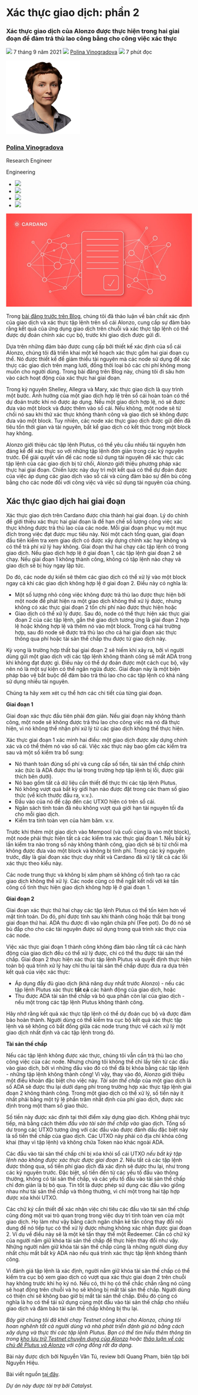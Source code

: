 # Xác thực giao dịch: phần 2

### **Xác thực giao dịch của Alonzo được thực hiện trong hai giai đoạn để đảm trả thù lao công bằng cho công việc xác thực**

![](img/2021-09-07-no-surprises-transaction-validation-part-2.002.png) 7 tháng 9 năm 2021 ![](img/2021-09-07-no-surprises-transaction-validation-part-2.002.png) [Polina Vinogradova](tmp//en/blog/authors/polina-vinogradova/page-1/) ![](img/2021-09-07-no-surprises-transaction-validation-part-2.003.png) 7 phút đọc

![Polina Vinogradova](img/2021-09-07-no-surprises-transaction-validation-part-2.004.png)[](tmp//en/blog/authors/polina-vinogradova/page-1/)

### [**Polina Vinogradova**](tmp//en/blog/authors/polina-vinogradova/page-1/)

Research Engineer

Engineering

- ![](img/2021-09-07-no-surprises-transaction-validation-part-2.005.png)[](mailto:polina.vinogradova@iohk.io "Email")
- ![](img/2021-09-07-no-surprises-transaction-validation-part-2.006.png)[](https://ca.linkedin.com/in/polina-vinogradova-62105713b "LinkedIn")
- ![](img/2021-09-07-no-surprises-transaction-validation-part-2.007.png)[](https://twitter.com/polinavinovino "Twitter")
- ![](img/2021-09-07-no-surprises-transaction-validation-part-2.008.png)[](https://github.com/polinavino "GitHub")

![Xác thực giao dịch: phần 2](img/2021-09-07-no-surprises-transaction-validation-part-2.009.jpeg)

Trong [bài đăng trước trên Blog](https://iohk.io/en/blog/posts/2021/09/06/no-surprises-transaction-validation-on-cardano/), chúng tôi đã thảo luận về bản chất xác định của giao dịch và xác thực tập lệnh trên sổ cái Alonzo, cung cấp sự đảm bảo rằng kết quả của ứng dụng giao dịch trên chuỗi và xác thực tập lệnh có thể được dự đoán chính xác cục bộ, trước khi giao dịch được gửi đi.

Dựa trên những đảm bảo được cung cấp bởi thiết kế xác định của sổ cái Alonzo, chúng tôi đã triển khai một kế hoạch xác thực gồm hai giai đoạn cụ thể. Nó được thiết kế để giảm thiểu tài nguyên mà các node sử dụng để xác thực các giao dịch trên mạng lưới, đồng thời loại bỏ các chi phí không mong muốn cho người dùng. Trong bài đăng trên Blog này, chúng tôi đi sâu hơn vào cách hoạt động của xác thực hai giai đoạn.

Trong kỷ nguyên Shelley, Allegra và Mary, xác thực giao dịch là quy trình một bước. Ảnh hưởng của một giao dịch hợp lệ trên sổ cái hoàn toàn có thể dự đoán trước khi nó được áp dụng. Nếu một giao dịch hợp lệ, nó sẽ được đưa vào một block và được thêm vào sổ cái. Nếu không, một node sẽ từ chối nó sau khi thử xác thực không thành công và giao dịch sẽ không được đưa vào một block. Tuy nhiên, các node xác thực giao dịch được gửi đến đã tiêu tốn thời gian và tài nguyên, bất kể giao dịch có kết thúc trong một block hay không.

Alonzo giới thiệu các tập lệnh Plutus, có thể yêu cầu nhiều tài nguyên hơn đáng kể để xác thực so với những tập lệnh đơn giản trong các kỷ nguyên trước. Để giải quyết vấn đề các node sử dụng tài nguyên để xác thực các tập lệnh của các giao dịch bị từ chối, Alonzo giới thiệu phương pháp xác thực hai giai đoạn. Chiến lược này duy trì một kết quả có thể dự đoán được của việc áp dụng các giao dịch vào sổ cái và cũng đảm bảo sự đền bù công bằng cho các node đối với công việc và việc sử dụng tài nguyên của chúng.

## **Xác thực giao dịch hai giai đoạn**

Xác thực giao dịch trên Cardano được chia thành hai giai đoạn. Lý do chính để giới thiệu xác thực hai giai đoạn là để hạn chế số lượng công việc xác thực không được trả thù lao của các node. Mỗi giai đoạn phục vụ một mục đích trong việc đạt được mục tiêu này. Nói một cách tổng quan, giai đoạn đầu tiên kiểm tra xem giao dịch có được xây dựng chính xác hay không và có thể trả phí xử lý hay không. Giai đoạn thứ hai chạy các tập lệnh có trong giao dịch. Nếu giao dịch hợp lệ ở giai đoạn 1, các tập lệnh giai đoạn 2 sẽ chạy. Nếu giai đoạn 1 không thành công, không có tập lệnh nào chạy và giao dịch sẽ bị hủy ngay lập tức.

Do đó, các node dự kiến sẽ thêm các giao dịch có thể xử lý vào một block ngay cả khi các giao dịch không hợp lệ ở giai đoạn 2. Điều này có nghĩa là:

- Một số lượng nhỏ công việc không được trả thù lao được thực hiện bởi một node để phát hiện ra một giao dịch không thể xử lý được, nhưng không có xác thực giai đoạn 2 tốn chi phí nào được thực hiện hoặc
- Giao dịch có thể xử lý được. Sau đó, node có thể thực hiện xác thực giai đoạn 2 của các tập lệnh, gắn thẻ giao dịch tương ứng là giai đoạn 2 hợp lệ hoặc không hợp lệ và thêm nó vào một block. Trong cả hai trường hợp, sau đó node sẽ được trả thù lao cho cả hai giai đoạn xác thực thông qua phí hoặc tài sản thế chấp thu được từ giao dịch này.

Kỳ vọng là trường hợp thất bại giai đoạn 2 sẽ hiếm khi xảy ra, bởi vì người dùng gửi một giao dịch với các tập lệnh không thành công sẽ mất ADA trong khi không đạt được gì. Điều này có thể dự đoán được một cách cục bộ, vậy nên nó là một sự kiện có thể ngăn ngừa được. Giai đoạn này là một biện pháp bảo vệ bắt buộc để đảm bảo trả thù lao cho các tập lệnh có khả năng sử dụng nhiều tài nguyên.

Chúng ta hãy xem xét cụ thể hơn các chi tiết của từng giai đoạn.

**Giai đoạn 1**

Giai đoạn xác thực đầu tiên phải đơn giản. Nếu giai đoạn này không thành công, một node sẽ không được trả thù lao cho công việc mà nó đã thực hiện, vì nó không thể nhận phí xử lý từ các giao dịch không thể thực hiện.

Xác thực giai đoạn 1 xác minh hai điều: một giao dịch được xây dựng chính xác và có thể thêm nó vào sổ cái. Việc xác thực này bao gồm các kiểm tra sau và một số kiểm tra bổ sung:

- Nó thanh toán đúng số phí và cung cấp số tiền, tài sản thế chấp chính xác (tức là ADA được thu lại trong trường hợp tập lệnh bị lỗi, được giải thích bên dưới).
- Nó bao gồm tất cả dữ liệu cần thiết để thực thi các tập lệnh Plutus.
- Nó không vượt quá bất kỳ giới hạn nào được đặt trong các tham số giao thức (về kích thước đầu ra, v.v.).
- Đầu vào của nó đề cập đến các UTXO hiện có trên sổ cái.
- Ngân sách tính toán đã nêu không vượt quá giới hạn tài nguyên tối đa cho mỗi giao dịch.
- Kiểm tra tính toàn vẹn của hàm băm. v.v.

Trước khi thêm một giao dịch vào Mempool (và cuối cùng là vào một block), một node phải thực hiện tất cả các kiểm tra xác thực giai đoạn 1. Nếu bất kỳ lần kiểm tra nào trong số này không thành công, giao dịch sẽ bị từ chối mà không được đưa vào một block và không bị tính phí. Trong các kỷ nguyên trước, đây là giai đoạn xác thực duy nhất và Cardano đã xử lý tất cả các lỗi xác thực theo kiểu này.

Các node trung thực và không bị xâm phạm sẽ không cố tình tạo ra các giao dịch không thể xử lý. Các node cũng có thể ngắt kết nối với kẻ tấn công cố tình thực hiện giao dịch không hợp lệ ở giai đoạn 1.

**Giai đoạn 2**

Giai đoạn xác thực thứ hai chạy các tập lệnh Plutus có thể tốn kém hơn về mặt tính toán. Do đó, phí được tính sau khi thành công hoặc thất bại trong giai đoạn thứ hai. ADA thu được đi vào ngăn chứa phí (Fee pot). Do đó nó sẽ bù đắp cho cho các tài nguyên được sử dụng trong quá trình xác thực của các node.

Việc xác thực giai đoạn 1 thành công không đảm bảo rằng tất cả các hành động của giao dịch đều có thể xử lý được, chỉ có thể thu được tài sản thế chấp. Giai đoạn 2 thực hiện xác thực tập lệnh Plutus và quyết định thực hiện toàn bộ quá trình xử lý hay chỉ thu lại tài sản thế chấp được đưa ra dựa trên kết quả của việc xác thực:

- Áp dụng đầy đủ giao dịch (khả năng duy nhất trước Alonzo) - nếu các tập lệnh Plutus xác thực **tất cả** các hành động của giao dịch, hoặc
- Thu được ADA tài sản thế chấp và bỏ qua phần còn lại của giao dịch - nếu một trong các tập lệnh Plutus không thành công.

Hãy nhớ rằng kết quả xác thực tập lệnh có thể dự đoán cục bộ và được đảm bảo hoàn thành. Người dùng có thể kiểm tra cục bộ kết quả xác thực tập lệnh và sẽ không có bất đồng giữa các node trung thực về cách xử lý một giao dịch nhất định và các tập lệnh trong đó.

**Tài sản thế chấp**

Nếu các tập lệnh không được xác thực, chúng tôi vẫn cần trả thù lao cho công việc của các node. Nhưng chúng tôi không thể chỉ lấy tiền từ các đầu vào giao dịch, bởi vì những đầu vào đó có thể đã bị khóa bằng các tập lệnh - những tập lệnh không thành công! Vì vậy, thay vào đó, Alonzo giới thiệu một điều khoản đặc biệt cho việc này. *Tài sản thế chấp* của một giao dịch là số ADA sẽ được thu lại dưới dạng phí trong trường hợp xác thực tập lệnh giai đoạn 2 không thành công. Trong một giao dịch có thể xử lý, số tiền này ít nhất phải bằng một tỷ lệ phần trăm nhất định của phí giao dịch, được xác định trong một tham số giao thức.

Số tiền này được xác định tại thời điểm xây dựng giao dịch. Không phải trực tiếp, mà bằng cách thêm *đầu vào tài sản thế chấp vào* giao dịch. Tổng số dư trong các UTXO tương ứng với các đầu vào được đánh dấu đặc biệt này là số tiền thế chấp của giao dịch. Các UTXO này phải có địa chỉ khóa công khai (thay vì tập lệnh) và không chứa Token nào khác ngoài ADA.

Các đầu vào tài sản thế chấp chỉ bị xóa khỏi sổ cái UTXO *nếu bất kỳ tập lệnh nào không được xác thực được giai đoạn 2*. Nếu tất cả các tập lệnh được thông qua, số tiền phí giao dịch đã xác định sẽ được thu lại, như trong các kỷ nguyên trước. Đặc biệt, số tiền đến từ các yếu tố đầu vào thông thường, không có tài sản thế chấp, và các yếu tố đầu vào tài sản thế chấp chỉ đơn giản là bị bỏ qua. Tin tốt là được phép sử dụng các đầu vào giống nhau như tài sản thế chấp và thông thường, vì chỉ một trong hai tập hợp được xóa khỏi UTXO.

Các chữ ký cần thiết để xác nhận việc chi tiêu các đầu vào tài sản thế chấp cũng đóng một vai trò quan trọng trong việc duy trì tính toàn vẹn của một giao dịch. Họ làm như vậy bằng cách ngăn chặn kẻ tấn công thay đổi nội dung để nó tiếp tục có thể xử lý được nhưng không xác nhận được giai đoạn 2. Ví dụ về điều này sẽ là một kẻ tấn thay thế một Redeemer. Cần có chữ ký của người nắm giữ khóa tài sản thế chấp để thực hiện thay đổi như vậy. Những người nắm giữ khóa tài sản thế chấp cũng là những người dùng duy nhất chịu mất bất kỳ ADA nào nếu quá trình xác thực tập lệnh không thành công.

Vì đánh giá tập lệnh là xác định, người nắm giữ khóa tài sản thế chấp có thể kiểm tra cục bộ xem giao dịch có vượt qua xác thực giai đoạn 2 trên chuỗi hay không trước khi họ ký nó. Nếu có, thì họ có thể chắc chắn rằng nó cũng sẽ hoạt động trên chuỗi và họ sẽ không bị mất tài sản thế chấp. Người dùng có thiện chí sẽ không bao giờ bị mất tài sản thế chấp. Điều đó cũng có nghĩa là họ có thể tái sử dụng cùng một đầu vào tài sản thế chấp cho nhiều giao dịch và đảm bảo tài sản thế chấp không bị thu lại.

*Bây giờ chúng tôi đã khởi chạy Testnet công khai cho Alonzo, chúng tôi hoan nghênh tất cả người dùng và nhà phát triển đánh giá nó bằng cách xây dựng và thực thi các tập lệnh Plutus. Bạn có thể tìm hiểu thêm thông tin trong [kho lưu trữ Testnet chuyên dụng của Alonzo](https://github.com/input-output-hk/Alonzo-testnet) hoặc [thảo luận về các chủ đề Plutus và Alonzo](https://discord.com/channels/826816523368005654/826829738156621895) với cộng đồng rất đa dạng.*


Bài này được dịch bởi Nguyễn Văn Tú, review bởi Quang Pham, biên tập bởi Nguyễn Hiệu.

Bài viết nguồn [tại đây](https://iohk.io/en/blog/posts/2021/09/07/no-surprises-transaction-validation-part-2). 

*Dự án này được tài trợ bởi Catalyst.*
